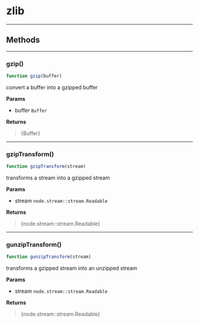 <!-- @rev 1d07f5049786c74fbf3996956c4edd49 a1202b -->
# zlib

----




## Methods

------------------------------------------------------------------------
### gzip()

```js
function gzip(buffer) 
```


 convert a buffer into a gzipped buffer


**Params**

  - buffer `Buffer`

**Returns**

> {Buffer}
 

------------------------------------------------------------------------
### gzipTransform()

```js
function gzipTransform(stream) 
```


 transforms a stream into a gzipped stream


**Params**

  - stream `node.stream::stream.Readable`

**Returns**

> {node.stream::stream.Readable}
 

------------------------------------------------------------------------
### gunzipTransform()

```js
function gunzipTransform(stream) 
```


 transforms a gzipped stream into an unzipped stream


**Params**

  - stream `node.stream::stream.Readable`

**Returns**

> {node.stream::stream.Readable}
 
